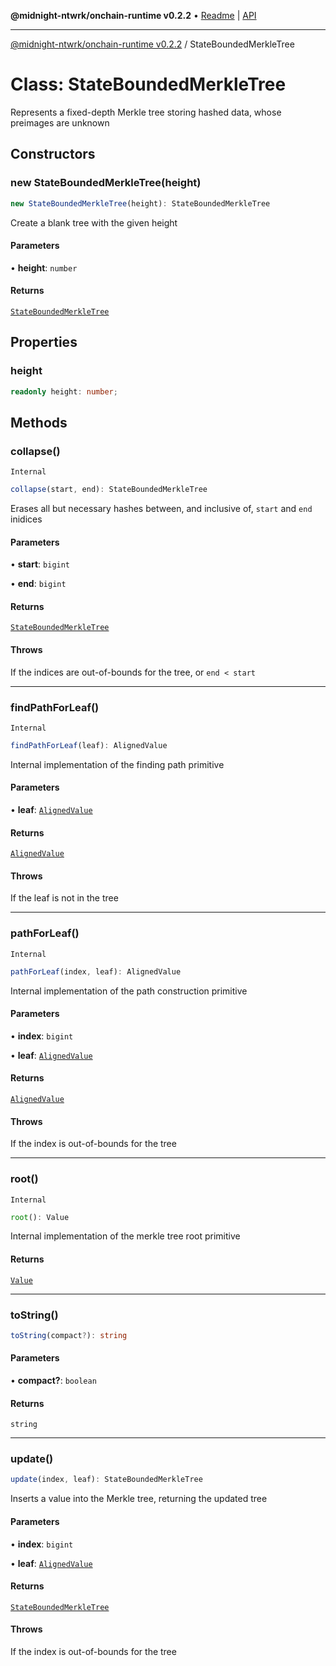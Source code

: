 **@midnight-ntwrk/onchain-runtime v0.2.2** • [Readme](../README.md) \| [API](../globals.md)

***

[@midnight-ntwrk/onchain-runtime v0.2.2](../README.md) / StateBoundedMerkleTree

# Class: StateBoundedMerkleTree

Represents a fixed-depth Merkle tree storing hashed data, whose preimages
are unknown

## Constructors

### new StateBoundedMerkleTree(height)

```ts
new StateBoundedMerkleTree(height): StateBoundedMerkleTree
```

Create a blank tree with the given height

#### Parameters

• **height**: `number`

#### Returns

[`StateBoundedMerkleTree`](StateBoundedMerkleTree.md)

## Properties

### height

```ts
readonly height: number;
```

## Methods

### collapse()

`Internal`

```ts
collapse(start, end): StateBoundedMerkleTree
```

Erases all but necessary hashes between, and inclusive of, `start` and
`end` inidices

#### Parameters

• **start**: `bigint`

• **end**: `bigint`

#### Returns

[`StateBoundedMerkleTree`](StateBoundedMerkleTree.md)

#### Throws

If the indices are out-of-bounds for the tree, or `end < start`

***

### findPathForLeaf()

`Internal`

```ts
findPathForLeaf(leaf): AlignedValue
```

Internal implementation of the finding path primitive

#### Parameters

• **leaf**: [`AlignedValue`](../type-aliases/AlignedValue.md)

#### Returns

[`AlignedValue`](../type-aliases/AlignedValue.md)

#### Throws

If the leaf is not in the tree

***

### pathForLeaf()

`Internal`

```ts
pathForLeaf(index, leaf): AlignedValue
```

Internal implementation of the path construction primitive

#### Parameters

• **index**: `bigint`

• **leaf**: [`AlignedValue`](../type-aliases/AlignedValue.md)

#### Returns

[`AlignedValue`](../type-aliases/AlignedValue.md)

#### Throws

If the index is out-of-bounds for the tree

***

### root()

`Internal`

```ts
root(): Value
```

Internal implementation of the merkle tree root primitive

#### Returns

[`Value`](../type-aliases/Value.md)

***

### toString()

```ts
toString(compact?): string
```

#### Parameters

• **compact?**: `boolean`

#### Returns

`string`

***

### update()

```ts
update(index, leaf): StateBoundedMerkleTree
```

Inserts a value into the Merkle tree, returning the updated tree

#### Parameters

• **index**: `bigint`

• **leaf**: [`AlignedValue`](../type-aliases/AlignedValue.md)

#### Returns

[`StateBoundedMerkleTree`](StateBoundedMerkleTree.md)

#### Throws

If the index is out-of-bounds for the tree
